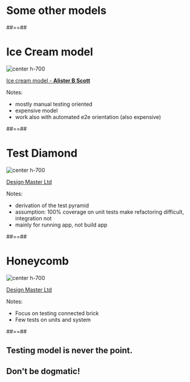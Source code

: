 <!-- .slide: class="transition" -->

# Some other models

##==##

# Ice Cream model

![center h-700](./assets/images/02-getting-started/ice-cream.png)

[Ice cream model - **Alister B Scott**](https://alisterscott.github.io/TestingPyramids.html)

Notes:
- mostly manual testing oriented
- expensive model
- work also with automated e2e orientation (also expensive)

##==##

# Test Diamond

![center h-700](./assets/images/02-getting-started/diamond.png)

[Design Master Ltd](https://www.linkedin.com/pulse/pyramid-diamond-honeycomb-trophy-find-testing-strategy-fits/)

Notes:
- derivation of the test pyramid
- assumption: 100% coverage on unit tests make refactoring difficult, integration not
- mainly for running app, not build app

##==##

# Honeycomb

![center h-700](./assets/images/02-getting-started/honeycomb.png)

[Design Master Ltd](https://www.linkedin.com/pulse/pyramid-diamond-honeycomb-trophy-find-testing-strategy-fits/)

Notes:
- Focus on testing connected brick
- Few tests on units and system

##==##

<!-- .slide: class="quote-slide" -->

## Testing model is never the point.
## Don't be dogmatic!
